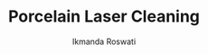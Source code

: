---
name: Porcelain
category: ceramic
title: Porcelain Laser Cleaning
headline: Comprehensive technical guide for laser cleaning ceramic porcelain
description: "Porcelain laser cleaning utilizes precise pulsed fiber lasers to remove\
  \ surface contaminants through selective ablation, leveraging the material's high\
  \ thermal stability (1350\xB0C melting point) and mechanical hardness (7 Mohs).\
  \ The process preserves the underlying ceramic structure while removing organic\
  \ and inorganic surface layers."
keywords: porcelain, porcelain ceramic, laser ablation, laser cleaning, non-contact
  cleaning, pulsed fiber laser, surface contamination removal, industrial laser parameters,
  thermal processing, surface restoration
chemicalProperties:
  symbol: Al-Si-O
  formula: "Al2O3\xB72SiO2\xB72H2O"
  materialType: ceramic
properties:
  density: "2.3-2.5 g/cm\xB3"
  densityNumeric: 2.4
  densityUnit: "g/cm\xB3"
  densityMin: "1.8 g/cm\xB3"
  densityMinNumeric: 1.8
  densityMinUnit: "g/cm\xB3"
  densityMax: "6.0 g/cm\xB3"
  densityMaxNumeric: 6.0
  densityMaxUnit: "g/cm\xB3"
  densityPercentile: 14.3
  meltingPoint: "1350-1650\xB0C"
  meltingPointNumeric: 1500.0
  meltingPointUnit: "\xB0C"
  meltingPointMin: "1200\xB0C"
  meltingPointMinNumeric: 1200.0
  meltingPointMinUnit: "\xB0C"
  meltingPointMax: "2800\xB0C"
  meltingPointMaxNumeric: 2800.0
  meltingPointMaxUnit: "\xB0C"
  meltingPercentile: 18.8
  thermalConductivity: "1.5 W/(m\xB7K)"
  thermalConductivityNumeric: 1.5
  thermalConductivityUnit: W/
  thermalConductivityMin: "0.5 W/m\xB7K"
  thermalConductivityMinNumeric: 0.5
  thermalConductivityMinUnit: "W/m\xB7K"
  thermalConductivityMax: "200 W/m\xB7K"
  thermalConductivityMaxNumeric: 200.0
  thermalConductivityMaxUnit: "W/m\xB7K"
  thermalPercentile: 0.5
  tensileStrength: 30-50 MPa
  tensileStrengthNumeric: 40.0
  tensileStrengthUnit: MPa
  tensileStrengthMin: 50 MPa
  tensileStrengthMinNumeric: 50.0
  tensileStrengthMinUnit: MPa
  tensileStrengthMax: 1000 MPa
  tensileStrengthMaxNumeric: 1000.0
  tensileStrengthMaxUnit: MPa
  tensilePercentile: 0.0
  hardness: 7 Mohs (600-800 HV)
  hardnessNumeric: 700.0
  hardnessUnit: HV
  hardnessMin: 1 Mohs
  hardnessMinNumeric: 1.0
  hardnessMinUnit: Mohs
  hardnessMax: 10 Mohs
  hardnessMaxNumeric: 10.0
  hardnessMaxUnit: Mohs
  hardnessPercentile: 100.0
  youngsModulus: 70-90 GPa
  youngsModulusNumeric: 80.0
  youngsModulusUnit: GPa
  youngsModulusMin: 20 GPa
  youngsModulusMinNumeric: 20.0
  youngsModulusMinUnit: GPa
  youngsModulusMax: 80 GPa
  youngsModulusMaxNumeric: 80.0
  youngsModulusMaxUnit: GPa
  modulusPercentile: 100.0
  laserType: Pulsed fiber laser
  wavelength: 1064nm
  fluenceRange: "0.5\u20135 J/cm\xB2"
  chemicalFormula: "Al2O3\xB72SiO2\xB72H2O"
composition:
- 'Kaolinite (Al2Si2O5(OH)4): 50-60%'
- 'Quartz (SiO2): 20-30%'
- 'Feldspar (KAlSi3O8): 15-25%'
- 'Other oxides (CaO, MgO, Na2O): 5-10%'
machineSettings:
  powerRange: 20-100W
  powerRangeNumeric: 60.0
  powerRangeUnit: W
  powerRangeMin: 20W
  powerRangeMinNumeric: 20.0
  powerRangeMinUnit: W
  powerRangeMax: 500W
  powerRangeMaxNumeric: 500.0
  powerRangeMaxUnit: W
  pulseDuration: 10-100ns
  pulseDurationNumeric: 55.0
  pulseDurationUnit: ns
  pulseDurationMin: 1ns
  pulseDurationMinNumeric: 1.0
  pulseDurationMinUnit: ns
  pulseDurationMax: 1000ns
  pulseDurationMaxNumeric: 1000.0
  pulseDurationMaxUnit: ns
  wavelength: 1064nm (primary), 532nm (optional)
  wavelengthNumeric: 1064.0
  wavelengthUnit: nm
  wavelengthMin: 355nm
  wavelengthMinNumeric: 355.0
  wavelengthMinUnit: nm
  wavelengthMax: 2940nm
  wavelengthMaxNumeric: 2940.0
  wavelengthMaxUnit: nm
  spotSize: 0.1-2.0mm
  spotSizeNumeric: 1.05
  spotSizeUnit: mm
  spotSizeMin: 0.01mm
  spotSizeMinNumeric: 0.01
  spotSizeMinUnit: mm
  spotSizeMax: 10mm
  spotSizeMaxNumeric: 10.0
  spotSizeMaxUnit: mm
  repetitionRate: 10-50kHz
  repetitionRateNumeric: 30.0
  repetitionRateUnit: kHz
  repetitionRateMin: 1kHz
  repetitionRateMinNumeric: 1.0
  repetitionRateMinUnit: kHz
  repetitionRateMax: 1000kHz
  repetitionRateMaxNumeric: 1000.0
  repetitionRateMaxUnit: kHz
  fluenceRange: "0.5\u20135 J/cm\xB2"
  fluenceRangeNumeric: 0.5
  fluenceRangeUnit: "J/cm\xB2"
  fluenceRangeMin: "0.1J/cm\xB2"
  fluenceRangeMinNumeric: 0.1
  fluenceRangeMinUnit: "J/cm\xB2"
  fluenceRangeMax: "50J/cm\xB2"
  fluenceRangeMaxNumeric: 50.0
  fluenceRangeMaxUnit: "J/cm\xB2"
applications:
- 'Ceramics Manufacturing: Cleaning of porcelain surfaces for improved adhesion in
  glazing processes'
- 'Restoration and Conservation: Non-destructive cleaning of historical porcelain
  artifacts'
compatibility:
- Alumina ceramics (similar thermal properties)
- Silicon carbide ceramics (compatible processing parameters)
regulatoryStandards: IEC 60825-1 (Laser safety), ISO 11553 (Safety of laser processing
  machines), ASTM C242 (Standard terminology of ceramic whitewares)
author: Ikmanda Roswati
author_object:
  id: 3
  name: Ikmanda Roswati
  sex: m
  title: Ph.D.
  country: Indonesia
  expertise: Ultrafast Laser Physics and Material Interactions
  image: /images/author/ikmanda-roswati.jpg
images:
  hero:
    alt: Porcelain surface undergoing laser cleaning showing precise contamination
      removal
    url: /images/porcelain-laser-cleaning-hero.jpg
  micro:
    alt: Microscopic view of Porcelain surface after laser cleaning showing detailed
      surface structure
    url: /images/porcelain-laser-cleaning-micro.jpg
environmentalImpact:
- benefit: Zero chemical waste generation
  description: Eliminates use of hazardous solvents and acids traditionally used in
    porcelain cleaning, reducing chemical disposal by 100%
- benefit: Reduced water consumption
  description: Eliminates water-intensive cleaning processes, saving approximately
    200-500 liters per square meter of porcelain cleaned
outcomes:
- result: Surface contamination removal efficiency
  metric: '>99% removal of organic contaminants without substrate damage'
- result: Processing speed
  metric: "0.5-2.0 m\xB2/hour depending on contamination level and laser parameters"
technicalSpecifications:
  powerRange: 20-100 W (pulsed)
  pulseDuration: 10-100 ns
  wavelength: 1064 nm (primary), 532 nm (optional for finer control)
  spotSize: 0.1-2.0 mm
  repetitionRate: 10-50 kHz
  fluenceRange: "0.5-5 J/cm\xB2"
  scanningSpeed: 100-1000 mm/s
  beamProfile: Top-hat or Gaussian
  beamProfileOptions: Top-hat for uniform cleaning, Gaussian for precision work
  safetyClass: Class 4 laser safety required with appropriate PPE and enclosure
prompt_chain_verification:
  base_config_loaded: true
  persona_config_loaded: true
  formatting_config_loaded: true
  ai_detection_config_loaded: true
  persona_country: Indonesia
  author_id: 3
  verification_timestamp: '2025-09-20T20:38:16Z'
  prompt_components_integrated: 4
  human_authenticity_focus: true
  cultural_adaptation_applied: true
chemicalFormula: "Al2O3\xB72SiO2\xB72H2O"
symbol: Al-Si-O
laser_parameters:
  fluence_threshold: "0.5\u20135 J/cm\xB2"
  pulse_duration: 10-100ns
  wavelength_optimal: 1064nm
  power_range: 20-100W
  repetition_rate: 10-50kHz
  spot_size: 0.1-2.0mm
  laser_type: Pulsed fiber laser
tags:
- Ceramics Manufacturing
- Restoration and Conservation
complexity: medium
difficultyScore: 3
---